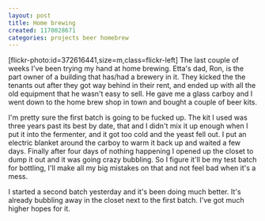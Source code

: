 ```yaml
---
layout: post
title: Home brewing
created: 1170028671
categories: projects beer homebrew
---
```

[flickr-photo:id=372616441,size=m,class=flickr-left] The last couple of weeks I've been trying my hand at home brewing. Etta's dad, Ron, is the part owner of a building that has/had a brewery in it. They kicked the the tenants out after they got way behind in their rent, and ended up with all the old equipment that he wasn't easy to sell. He gave me a glass carboy and I went down to the home brew shop in town and bought a couple of beer kits. 

I'm pretty sure the first batch is going to be fucked up. The kit I used was three years past its best by date, that and I didn't mix it up enough when I put it into the fermenter, and it got too cold and the yeast fell out. I put an electric blanket around the carboy to warm it back up and waited a few days. Finally after four days of nothing happening I opened up the closet to dump it out and it was going crazy bubbling. So I figure it'll be my test batch for bottling, I'll make all my big mistakes on that and not feel bad when it's a mess.

I started a second batch yesterday and it's been doing much better. It's already bubbling away in the closet next to the first batch. I've got much higher hopes for it.<!--break-->
